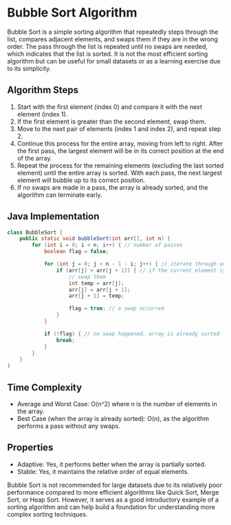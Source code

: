 # Bubble Sort Algorithm

Bubble Sort is a simple sorting algorithm that repeatedly steps through the list, compares adjacent elements, and swaps them if they are in the wrong order. The pass through the list is repeated until no swaps are needed, which indicates that the list is sorted. It is not the most efficient sorting algorithm but can be useful for small datasets or as a learning exercise due to its simplicity.

## Algorithm Steps

1. Start with the first element (index 0) and compare it with the next element (index 1).
2. If the first element is greater than the second element, swap them.
3. Move to the next pair of elements (index 1 and index 2), and repeat step 2.
4. Continue this process for the entire array, moving from left to right. After the first pass, the largest element will be in its correct position at the end of the array.
5. Repeat the process for the remaining elements (excluding the last sorted element) until the entire array is sorted. With each pass, the next largest element will bubble up to its correct position.
6. If no swaps are made in a pass, the array is already sorted, and the algorithm can terminate early.

## Java Implementation

```java
class BubbleSort {
    public static void bubbleSort(int arr[], int n) {
        for (int i = 0; i < n; i++) { // number of passes
            boolean flag = false;

            for (int j = 0; j < n - 1 - i; j++) { // iterate through unsorted portion
                if (arr[j] > arr[j + 1]) { // if the current element is greater than the next element
                    // swap them
                    int temp = arr[j];
                    arr[j] = arr[j + 1];
                    arr[j + 1] = temp;

                    flag = true; // a swap occurred
                }
            }

            if (!flag) { // no swap happened, array is already sorted
                break;
            }
        }
    }
}
```

## Time Complexity

- Average and Worst Case: O(n^2) where n is the number of elements in the array.
- Best Case (when the array is already sorted): O(n), as the algorithm performs a pass without any swaps.

## Properties

- Adaptive: Yes, it performs better when the array is partially sorted.
- Stable: Yes, it maintains the relative order of equal elements.

Bubble Sort is not recommended for large datasets due to its relatively poor performance compared to more efficient algorithms like Quick Sort, Merge Sort, or Heap Sort. However, it serves as a good introductory example of a sorting algorithm and can help build a foundation for understanding more complex sorting techniques.